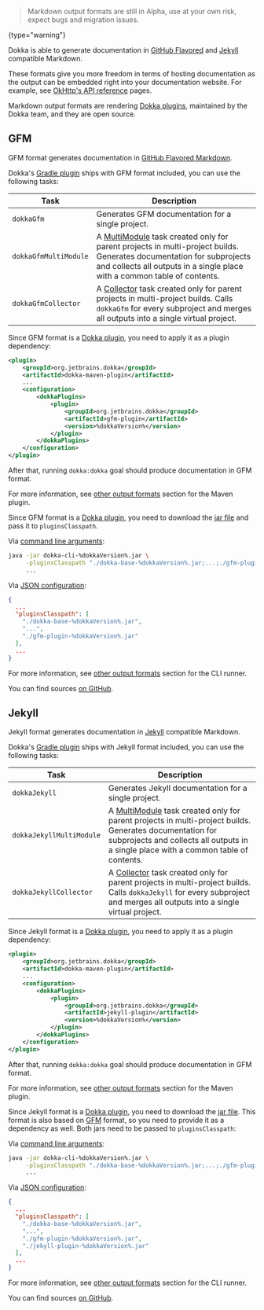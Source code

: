 [//]: # (title: Markdown)

> Markdown output formats are still in Alpha, use at your own risk, expect bugs and migration issues.
>
{type="warning"}

Dokka is able to generate documentation in [GitHub Flavored](#gfm) and [Jekyll](#jekyll) compatible Markdown.

These formats give you more freedom in terms of hosting documentation as the output can be embedded right into your 
documentation website. For example, see [OkHttp's API reference](https://square.github.io/okhttp/4.x/okhttp/okhttp3/)
pages.

Markdown output formats are rendering [Dokka plugins](plugins_introduction.md), maintained by the Dokka team, and 
they are open source.

## GFM

GFM format generates documentation in [GitHub Flavored Markdown](https://github.github.com/gfm/).

<tabs group="build-script">
<tab title="Gradle" group-key="kotlin">

Dokka's [Gradle plugin](gradle.md) ships with GFM format included, you can use the following tasks:

| **Task**              | **Description**                                                                                                                                                                                                                    |
|-----------------------|------------------------------------------------------------------------------------------------------------------------------------------------------------------------------------------------------------------------------------|
| `dokkaGfm`            | Generates GFM documentation for a single project.                                                                                                                                                                                  |
| `dokkaGfmMultiModule` | A [MultiModule](gradle.md#multi-project-builds) task created only for parent projects in multi-project builds. Generates documentation for subprojects and collects all outputs in a single place with a common table of contents. |
| `dokkaGfmCollector`   | A [Collector](gradle.md#collector-tasks) task created only for parent projects in multi-project builds. Calls `dokkaGfm` for every subproject and merges all outputs into a single virtual project.                                |

</tab>
<tab title="Maven" group-key="groovy">

Since GFM format is a [Dokka plugin](plugins_introduction.md#applying-dokka-plugins), you need to apply it as a plugin
dependency:

```xml
<plugin>
    <groupId>org.jetbrains.dokka</groupId>
    <artifactId>dokka-maven-plugin</artifactId>
    ...
    <configuration>
        <dokkaPlugins>
            <plugin>
                <groupId>org.jetbrains.dokka</groupId>
                <artifactId>gfm-plugin</artifactId>
                <version>%dokkaVersion%</version>
            </plugin>
        </dokkaPlugins>
    </configuration>
</plugin>
```

After that, running `dokka:dokka` goal should produce documentation in GFM format.

For more information, see [other output formats](maven.md#other-output-formats) section for the Maven plugin.

</tab>
<tab title="CLI" group-key="cli">

Since GFM format is a [Dokka plugin](plugins_introduction.md#applying-dokka-plugins), you need to download the
[jar file](https://mvnrepository.com/artifact/org.jetbrains.dokka/gfm-plugin/%dokkaVersion%) and pass it to
`pluginsClasspath`.

Via [command line arguments](cli.md#running-with-command-line-arguments):

```Bash
java -jar dokka-cli-%dokkaVersion%.jar \
     -pluginsClasspath "./dokka-base-%dokkaVersion%.jar;...;./gfm-plugin-%dokkaVersion%.jar" \
     ...
```

Via [JSON configuration](cli.md#running-with-json-configuration):

```json
{
  ...
  "pluginsClasspath": [
    "./dokka-base-%dokkaVersion%.jar",
    "...",
    "./gfm-plugin-%dokkaVersion%.jar"
  ],
  ...
}
```

For more information, see [other output formats](cli.md#other-output-formats) section for the CLI runner.

</tab>
</tabs>

You can find sources [on GitHub](https://github.com/Kotlin/dokka/tree/%dokkaVersion%/plugins/gfm).

## Jekyll

Jekyll format generates documentation in [Jekyll](https://jekyllrb.com/) compatible Markdown.

<tabs group="build-script">
<tab title="Gradle" group-key="kotlin">

Dokka's [Gradle plugin](gradle.md) ships with Jekyll format included, you can use the following tasks:

| **Task**                 | **Description**                                                                                                                                                                                                                    |
|--------------------------|------------------------------------------------------------------------------------------------------------------------------------------------------------------------------------------------------------------------------------|
| `dokkaJekyll`            | Generates Jekyll documentation for a single project.                                                                                                                                                                               |
| `dokkaJekyllMultiModule` | A [MultiModule](gradle.md#multi-project-builds) task created only for parent projects in multi-project builds. Generates documentation for subprojects and collects all outputs in a single place with a common table of contents. |
| `dokkaJekyllCollector`   | A [Collector](gradle.md#collector-tasks) task created only for parent projects in multi-project builds. Calls `dokkaJekyll` for every subproject and merges all outputs into a single virtual project.                             |

</tab>
<tab title="Maven" group-key="groovy">

Since Jekyll format is a [Dokka plugin](plugins_introduction.md#applying-dokka-plugins), you need to apply it as a plugin
dependency:

```xml
<plugin>
    <groupId>org.jetbrains.dokka</groupId>
    <artifactId>dokka-maven-plugin</artifactId>
    ...
    <configuration>
        <dokkaPlugins>
            <plugin>
                <groupId>org.jetbrains.dokka</groupId>
                <artifactId>jekyll-plugin</artifactId>
                <version>%dokkaVersion%</version>
            </plugin>
        </dokkaPlugins>
    </configuration>
</plugin>
```

After that, running `dokka:dokka` goal should produce documentation in GFM format.

For more information, see [other output formats](maven.md#other-output-formats) section for the Maven plugin.

</tab>
<tab title="CLI" group-key="cli">

Since Jekyll format is a [Dokka plugin](plugins_introduction.md#applying-dokka-plugins), you need to download the
[jar file](https://mvnrepository.com/artifact/org.jetbrains.dokka/jekyll-plugin/%dokkaVersion%). This format is also
based on [GFM](#gfm) format, so you need to provide it as a dependency as well. Both jars need to be passed to 
`pluginsClasspath`:

Via [command line arguments](cli.md#running-with-command-line-arguments):

```Bash
java -jar dokka-cli-%dokkaVersion%.jar \
     -pluginsClasspath "./dokka-base-%dokkaVersion%.jar;...;./gfm-plugin-%dokkaVersion%.jar;./jekyll-plugin-%dokkaVersion%.jar" \
     ...
```

Via [JSON configuration](cli.md#running-with-json-configuration):

```json
{
  ...
  "pluginsClasspath": [
    "./dokka-base-%dokkaVersion%.jar",
    "...",
    "./gfm-plugin-%dokkaVersion%.jar",
    "./jekyll-plugin-%dokkaVersion%.jar"
  ],
  ...
}
```

For more information, see [other output formats](cli.md#other-output-formats) section for the CLI runner.

</tab>
</tabs>

You can find sources [on GitHub](https://github.com/Kotlin/dokka/tree/%dokkaVersion%/plugins/jekyll).
